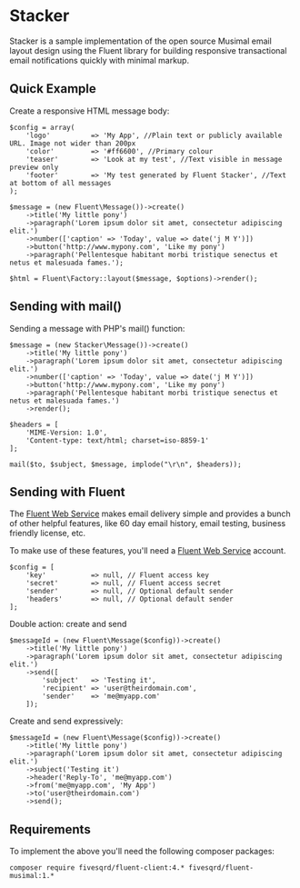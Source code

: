 # Stacker
Stacker is a sample implementation of the open source Musimal email layout design using the Fluent library for building responsive transactional email notifications quickly with minimal markup. 

## Quick Example ##
Create a responsive HTML message body:
```
$config = array(
    'logo'          => 'My App', //Plain text or publicly available URL. Image not wider than 200px
    'color'         => '#ff6600', //Primary colour
    'teaser'        => 'Look at my test', //Text visible in message preview only
    'footer'        => 'My test generated by Fluent Stacker', //Text at bottom of all messages
);

$message = (new Fluent\Message())->create()
    ->title('My little pony')
    ->paragraph('Lorem ipsum dolor sit amet, consectetur adipiscing elit.')
    ->number(['caption' => 'Today', value => date('j M Y')])
    ->button('http://www.mypony.com', 'Like my pony')
    ->paragraph('Pellentesque habitant morbi tristique senectus et netus et malesuada fames.');

$html = Fluent\Factory::layout($message, $options)->render(); 
```

## Sending with mail() ##
Sending a message with PHP's mail() function:
```
$message = (new Stacker\Message())->create()
    ->title('My little pony')
    ->paragraph('Lorem ipsum dolor sit amet, consectetur adipiscing elit.')
    ->number(['caption' => 'Today', value => date('j M Y')])
    ->button('http://www.mypony.com', 'Like my pony')
    ->paragraph('Pellentesque habitant morbi tristique senectus et netus et malesuada fames.')
    ->render();

$headers = [
    'MIME-Version: 1.0',
    'Content-type: text/html; charset=iso-8859-1'
];

mail($to, $subject, $message, implode("\r\n", $headers));
```
## Sending with Fluent ##
The [Fluent Web Service](http://fluentmsg.com) makes email delivery simple and provides a bunch of other helpful features, like 60 day email history, email testing, business friendly license, etc.

To make use of these features, you'll need a [Fluent Web Service](http://fluentmsg.com) account.

```
$config = [
    'key'           => null, // Fluent access key
    'secret'        => null, // Fluent access secret
    'sender'        => null, // Optional default sender
    'headers'       => null, // Optional default sender
];
```

Double action: create and send
```
$messageId = (new Fluent\Message($config))->create()
    ->title('My little pony')
    ->paragraph('Lorem ipsum dolor sit amet, consectetur adipiscing elit.')
    ->send([
        'subject'   => 'Testing it', 
        'recipient' => 'user@theirdomain.com', 
        'sender'    => 'me@myapp.com'
    ]);
```

Create and send expressively:
```
$messageId = (new Fluent\Message($config))->create()
    ->title('My little pony')
    ->paragraph('Lorem ipsum dolor sit amet, consectetur adipiscing elit.')
    ->subject('Testing it')
    ->header('Reply-To', 'me@myapp.com')
    ->from('me@myapp.com', 'My App')
    ->to('user@theirdomain.com')
    ->send();
```

## Requirements ##

To implement the above you'll need the following composer packages:
```
composer require fivesqrd/fluent-client:4.* fivesqrd/fluent-musimal:1.*
```

